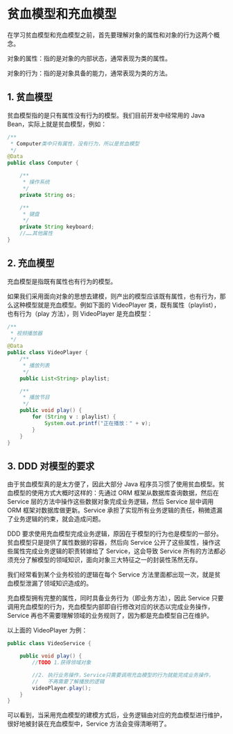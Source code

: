 # 贫血模型和充血模型

在学习贫血模型和充血模型之前，首先要理解对象的属性和对象的行为这两个概念。

对象的属性：指的是对象的内部状态，通常表现为类的属性。

对象的行为：指的是对象具备的能力，通常表现为类的方法。

## 1. 贫血模型

贫血模型指的是只有属性没有行为的模型。我们目前开发中经常用的 Java Bean，实际上就是贫血模型，例如：

```java
/**
 * Computer类中只有属性，没有行为，所以是贫血模型
 */
@Data
public class Computer {

    /**
     * 操作系统
     */
    private String os;

    /**
     * 键盘
     */
    private String keyboard;
    //……其他属性
}
```

## 2. 充血模型

充血模型是指既有属性也有行为的模型。

如果我们采用面向对象的思想去建模，则产出的模型应该既有属性，也有行为，那么这种模型就是充血模型。例如下面的 VideoPlayer 类，既有属性（playlist），也有行为（play 方法），则 VideoPlayer 是充血模型：

```java
/**
 * 视频播放器
 */
@Data
public class VideoPlayer {
    /**
     * 播放列表
     */
    public List<String> playlist;

    /**
     * 播放节目
     */
    public void play() {
        for (String v : playlist) {
            System.out.printf("正在播放：" + v);
        }
    }
}
```

## 3. DDD 对模型的要求

由于贫血模型真的是太方便了，因此大部分 Java 程序员习惯了使用贫血模型。贫血模型的使用方式大概时这样的：先通过 ORM 框架从数据库查询数据，然后在 Service 层的方法中操作这些数据对象完成业务逻辑，然后 Service 层中调用 ORM 框架对数据库做更新。Service 承担了实现所有业务逻辑的责任，稍微遗漏了业务逻辑的约束，就会造成问题。

DDD 要求使用充血模型完成业务逻辑，原因在于模型的行为也是模型的一部分。贫血模型只是提供了属性数据的容器，然后向 Service 公开了这些属性，操作这些属性完成业务逻辑的职责转嫁给了 Service，这会导致 Service 所有的方法都必须充分了解模型的领域知识，面向对象三大特征之一的封装性荡然无存。

我们经常看到某个业务校验的逻辑在每个 Service 方法里面都出现一次，就是贫血模型泄漏了领域知识造成的。

充血模型拥有完整的属性，同时具备业务行为（即业务方法），因此 Service 只要调用充血模型的行为，充血模型内部即自行修改对应的状态以完成业务操作，Service 再也不需要理解领域的业务规则了，因为都是充血模型自己在维护。

以上面的 VideoPlayer 为例：

```java
public class VideoService {

    public void play() {
        //TODO 1.获得领域对象

        //2. 执行业务操作，Service只需要调用充血模型的行为就能完成业务操作，
        //   不再需要了解播放的逻辑
        videoPlayer.play();
    }
}

```

可以看到，当采用充血模型的建模方式后，业务逻辑由对应的充血模型进行维护，很好地被封装在充血模型中，Service 方法会变得清晰明了。

<!--@include: ../footer.md-->
